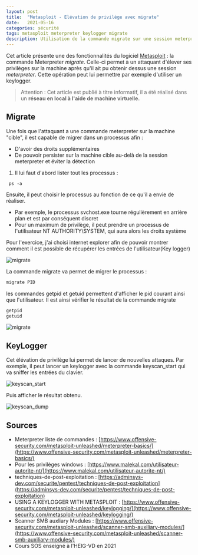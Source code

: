 ```yaml
---
layout: post
title:  "Metasploit - Elévation de privilège avec migrate"
date:   2021-05-16 
categories: sécurité
tags: metasploit meterpreter keylogger migrate
description: Utilisation de la commande migrate sur une session meterpreter 
---
```


Cet article présente une des fonctionnalités du logiciel [Metasploit](https://www.metasploit.com) : la commande Meterpreter *migrate*. Celle-ci permet à un attaquant d'élever ses privilèges sur la machine après qu'il ait pu obtenir dessus une session *meterpreter*. Cette opération peut lui permettre par exemple d'utiliser un keylogger.



>  Attention : Cet article est publié à titre informatif, il a été réalisé dans un **réseau en local à l'aide de machine virtuelle.** 



## Migrate

Une fois que l'attaquant a une commande meterpreter sur la machine "cible", il est capable de migrer dans un processus afin :

- D'avoir des droits supplémentaires
- De pouvoir persister sur la machine cible au-delà de la session meterpreter et éviter la détection

1) Il lui faut d'abord lister tout les processus :

```
 ps -a
```

Ensuite, il peut choisir le processus au fonction de ce qu'il a envie de réaliser.

- Par exemple, le processus svchost.exe tourne régulièrement en arrière plan et est par conséquent discret
- Pour un maximum de privilège, il peut prendre un processus de l'utilisateur NT AUTHORITY\SYSTEM, qui aura alors les droits système

Pour l'exercice, j'ai choisi internet explorer afin de pouvoir montrer comment il est possible de récupérer les entrées de l'utilisateur(Key logger)

![migrate]({{site.url_complet}}\assets\article\outil-securite\metasploit\processus.png)



La commande migrate va permet de migrer le processus :

```bash
migrate PID
```

les commandes getpid et getuid permettent d'afficher le pid courant ainsi que l'utilisateur. Il est ainsi vérifier le résultat de la commande migrate

```bash
getpid
getuid
```

![migrate]({{site.url_complet}}\assets\article\outil-securite\metasploit\migrate.png)



## KeyLogger

Cet élévation de privilège lui permet de lancer de nouvelles attaques. Par exemple, il peut lancer un keylogger avec la commande  keyscan_start qui va sniffer les entrées du clavier.

![keyscan_start]({{site.url_complet}}\assets\article\outil-securite\metasploit\keyscan_start.JPG)

Puis  afficher le résultat obtenu.

![keyscan_dump]({{site.url_complet}}\assets\article\outil-securite\metasploit\keyscan_dump.JPG)



## Sources 

- Meterpreter liste de commandes : [https://www.offensive-security.com/metasploit-unleashed/meterpreter-basics/](https://www.offensive-security.com/metasploit-unleashed/meterpreter-basics/)
- Pour les privilèges windows : [https://www.malekal.com/utilisateur-autorite-nt/](https://www.malekal.com/utilisateur-autorite-nt/)
- techniques-de-post-exploitation : [https://adminsys-dev.com/securite/pentest/techniques-de-post-exploitation](https://adminsys-dev.com/securite/pentest/techniques-de-post-exploitation)
- USING A KEYLOGGER WITH METASPLOIT  : [https://www.offensive-security.com/metasploit-unleashed/keylogging/](https://www.offensive-security.com/metasploit-unleashed/keylogging/)
- Scanner SMB auxliary Modules : [https://www.offensive-security.com/metasploit-unleashed/scanner-smb-auxiliary-modules/](https://www.offensive-security.com/metasploit-unleashed/scanner-smb-auxiliary-modules/)
- Cours SOS enseigné à l'HEIG-VD en 2021
